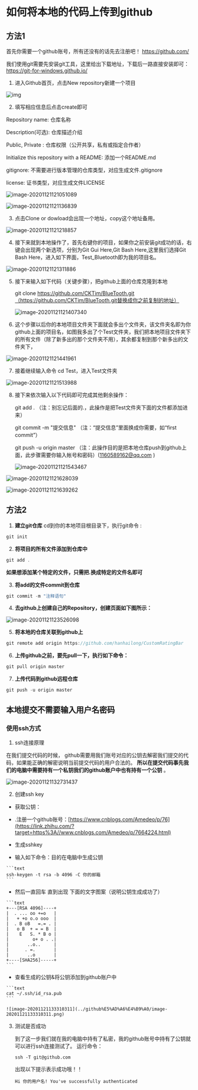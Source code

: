 #  如何将本地的代码上传到github

## 方法1

 首先你需要一个github账号，所有还没有的话先去注册吧！  https://github.com/ 

 我们使用git需要先安装git工具，这里给出下载地址，下载后一路直接安装即可：  https://git-for-windows.github.io/ 

1.  进入Github首页，点击New repository新建一个项目 

 ![img](https://imgconvert.csdnimg.cn/aHR0cDovL2ltYWdlczIwMTUuY25ibG9ncy5jb20vYmxvZy85MTM5MTMvMjAxNjA4LzkxMzkxMy0yMDE2MDgyMzE2NDE1NDUyNi00MTg0NDE5OTEucG5n?x-oss-process=image/format,png)

2.  填写相应信息后点击create即可 

Repository name: 仓库名称

Description(可选): 仓库描述介绍

Public, Private : 仓库权限（公开共享，私有或指定合作者）

Initialize this repository with a README: 添加一个README.md

gitignore: 不需要进行版本管理的仓库类型，对应生成文件.gitignore

license: 证书类型，对应生成文件LICENSE

![image-20201121121051089](image-20201121121051089.png)

![image-20201121121136839](image-20201121121136839.png)

3.  点击Clone or dowload会出现一个地址，copy这个地址备用。 

![image-20201121121218857](image-20201121121218857.png)

4.  接下来就到本地操作了，首先右键你的项目，如果你之前安装git成功的话，右键会出现两个新选项，分别为Git Gui Here,Git Bash Here,这里我们选择Git Bash Here，进入如下界面，Test_Bluetooth即为我的项目名。 

![image-20201121121311886](image-20201121121311886.png)

5. 接下来输入如下代码（关键步骤），把github上面的仓库克隆到本地

   git clone https://github.com/CKTim/BlueTooth.git（https://github.com/CKTim/BlueTooth.git替换成你之前复制的地址）

   ![image-20201121121407340](image-20201121121407340.png)

6. 这个步骤以后你的本地项目文件夹下面就会多出个文件夹，该文件夹名即为你github上面的项目名，如图我多出了个Test文件夹，我们把本地项目文件夹下的所有文件（除了新多出的那个文件夹不用），其余都复制到那个新多出的文件夹下，

![image-20201121121441961](image-20201121121441961.png)

7.  接着继续输入命令 cd Test，进入Test文件夹 

![image-20201121121513988](image-20201121121513988.png)

8. 接下来依次输入以下代码即可完成其他剩余操作：

   git add .     （注：别忘记后面的.，此操作是把Test文件夹下面的文件都添加进来）

   git commit  -m  "提交信息"  （注：“提交信息”里面换成你需要，如“first commit”）

   git push -u origin master  （注：此操作目的是把本地仓库push到github上面，此步骤需要你输入帐号和密码）(1160589162@qq.com   )

   ![image-20201121121543467](image-20201121121543467.png)

![image-20201121121628039](image-20201121121628039.png)

![image-20201121121639262](image-20201121121639262.png)

## 方法2

1.  **建立git仓库**
   cd到你的本地项目根目录下，执行git命令 :

   ```java
   git init
   ```

   

2.  **将项目的所有文件添加到仓库中** 

   ```java
   git add .
   ```

 **如果想添加某个特定的文件，只需把.换成特定的文件名即可** 

3.  **将add的文件commit到仓库** 

   ```java
   git commit -m "注释语句"
   ```

4.  **去github上创建自己的Repository，创建页面如下图所示：**

![image-20201121123526098](image-20201121123526098.png)

5.  **将本地的仓库关联到github上** 

   ```java
   git remote add origin https://github.com/hanhailong/CustomRatingBar
   ```

6.  **上传github之前，要先pull一下，执行如下命令：** 

   ```java
   git pull origin master
   ```

7.  **上传代码到github远程仓库** 

   ```java
   git push -u origin master
   ```

## 本地提交不需要输入用户名密码

### 使用ssh方式

1.  ssh连接原理 

 在我们提交代码的时候， github需要用我们账号对应的公钥去解密我们提交的代码，如果能正确的解密说明当前提交代码的用户合法的。  **所以在提交代码事先我们的电脑中需要持有一个私钥我们的github账户中也有持有一个公钥** 。

![image-20201121132731437](../github%E5%AD%A6%E4%B9%A0/image-20201121132731437.png)

2. 创建ssh key

-  获取公钥： 

  -  .注册一个github账号：[https://www.cnblogs.com/Amedeo/p/76](https://link.zhihu.com/?target=https%3A//www.cnblogs.com/Amedeo/p/7664224.html) 

  -  生成sshkey 

  -  输入如下命令：目的在电脑中生成公钥 

    ```text
    ssh-keygen -t rsa -b 4096 -C 你的邮箱
    ```

    

  -  然后一直回车 直到出现 下面的文字图案（说明公钥生成成功了） 

    ```text
    +---[RSA 4096]----+
    |  . ... oo +=o   |
    |   + +o o.o ooo  |
    |  . B oB   =.= . |
    |   o B  + = = B  |
    |    E   S. * B o |
    |         o+ o . .|
    |       ..o..     |
    |      . =.       |
    |       ..o       |
    +----[SHA256]-----+
    ```

    

  -  查看生成的公钥&将公钥添加到github账户中 

    ```text
    cat ~/.ssh/id_rsa.pub
    ```

    ![image-20201121133310311](../github%E5%AD%A6%E4%B9%A0/image-20201121133310311.png)

3. 测试是否成功

    到了这一步我们就在我的电脑中持有了私密，我的github账号中持有了公钥就可以进行ssh连接测试了。 运行命令：

   ```text
   ssh -T git@github.com
   ```

    出现以下提示表示成功哦！！ 

   ```text
   Hi 你的用户名! You've successfully authenticated
   ```